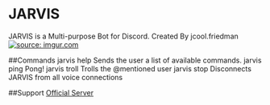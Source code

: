 # JARVIS
JARVIS is a Multi-purpose Bot for Discord.
Created By jcool.friedman
<a href="http://imgur.com/4rKMqES"><img src="http://i.imgur.com/4rKMqES.png" title="source: imgur.com" /></a>

##Commands
	jarvis help             Sends the user a list of available commands.
	jarvis ping             Pong!
	jarvis troll <user>     Trolls the @mentioned user
	jarvis stop             Disconnects JARVIS from all voice connections
	
##Support
<a href="https://discord.gg/8P2UZW3" class="button is-medium is-success">Official Server</a>
